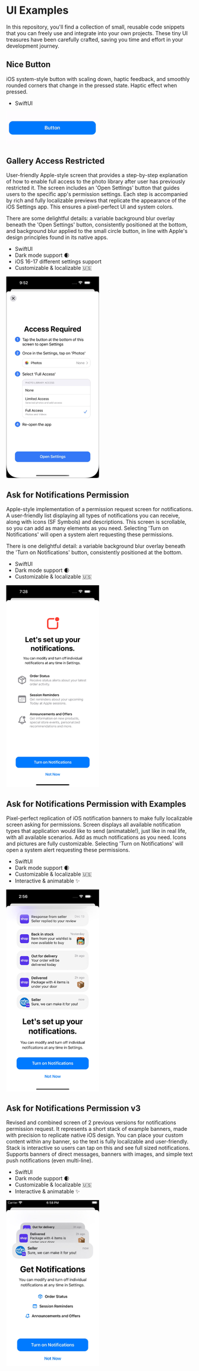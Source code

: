 # UI Examples

In this repository, you'll find a collection of small, reusable code snippets that you can freely use and integrate into your own projects. These tiny UI treasures have been carefully crafted, saving you time and effort in your development journey.

## Nice Button

iOS system-style button with scaling down, haptic feedback, and smoothly rounded corners that change in the pressed state. Haptic effect when pressed.

- SwiftUI


<img src="Previews/NiceButton.gif" width="250px" alt="Nice Button">


## Gallery Access Restricted

User-friendly Apple-style screen that provides a step-by-step explanation of how to enable full access to the photo library after user has previously restricted it. The screen includes an 'Open Settings' button that guides users to the specific app's permission settings. Each step is accompanied by rich and fully localizable previews that replicate the appearance of the iOS Settings app. This ensures a pixel-perfect UI and system colors.

There are some delightful details: a variable background blur overlay beneath the 'Open Settings' button, consistently positioned at the bottom, and background blur applied to the small circle button, in line with Apple's design principles found in its native apps.

- SwiftUI
- Dark mode support 🌒
- iOS 16-17 different settings support
- Customizable & localizable 🇺🇸


<img src="Previews/GalleryAccess.jpg" width="250px" alt="Gallery Access Restricted View">

## Ask for Notifications Permission

Apple-style implementation of a permission request screen for notifications. A user-friendly list displaying all types of notifications you can receive, along with icons (SF Symbols) and descriptions. This screen is scrollable, so you can add as many elements as you need. Selecting 'Turn on Notifications' will open a system alert requesting these permissions.

There is one delightful detail: a variable background blur overlay beneath the 'Turn on Notifications' button, consistently positioned at the bottom.

- SwiftUI
- Dark mode support 🌒
- Customizable & localizable 🇺🇸

<img src="Previews/NotificationsPermission.jpg" width="250px" alt="Ask for Notifications Permission">

## Ask for Notifications Permission with Examples

Pixel-perfect replication of iOS notification banners to make fully localizable screen asking for permissions. Screen displays all available notification types that application would like to send (animatable!), just like in real life, with all available scenarios. Add as much notifications as you need. Icons and pictures are fully customizable. Selecting 'Turn on Notifications' will open a system alert requesting these permissions.

- SwiftUI
- Dark mode support 🌒
- Customizable & localizable 🇺🇸
- Interactive & animatable ✨

<img src="Previews/NotificationsPermission2.jpg" width="250px" alt="Ask for Notifications Permission">

## Ask for Notifications Permission v3

Revised and combined screen of 2 previous versions for notifications permission request. It represents a short stack of example banners, made with precision to replicate native iOS design. You can place your custom content within any banner, so the text is fully localizable and user-friendly. Stack is interactive so users can tap on this and see full sized notifications. Supports banners of direct messages, banners with images, and simple text push notifications (even multi-line).

- SwiftUI
- Dark mode support 🌒
- Customizable & localizable 🇺🇸
- Interactive & animatable ✨

<img src="Previews/NotificationsPermission3.jpg" width="250px" alt="Ask for Notifications Permission">
